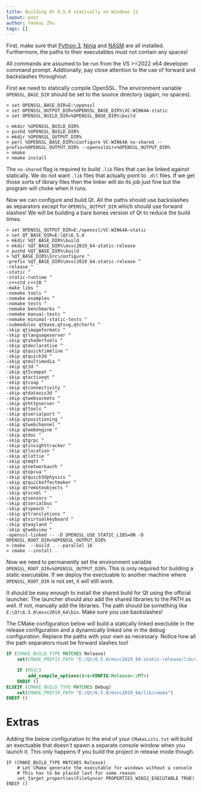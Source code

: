 ```yaml
---
title: Building Qt 6.5.0 statically on Windows 11
layout: post
author: Yankai Zhu
tags: []
---
```


First, make sure that [Python 3](https://www.python.org/downloads/), [Ninja](https://ninja-build.org/) and [NASM](https://nasm.us/) are all installed. Furthermore, the paths to their executables must not contain any spaces!

All commands are assumed to be run from the VS >=2022 x64 developer command prompt. Addtionally, pay close attention to the use of forward and backslashes throughout.

First we need to statically compile OpenSSL. The environment variable `OPENSSL_BASE_DIR` should be set to the source directory (again, no spaces).

```
> set OPENSSL_BASE_DIR=E:\openssl
> set OPENSSL_OUTPUT_DIR=%OPENSSL_BASE_DIR%\VC-WIN64A-static
> set OPENSSL_BUILD_DIR=%OPENSSL_BASE_DIR%\build

> mkdir %OPENSSL_BUILD_DIR%
> pushd %OPENSSL_BUILD_DIR%
> mkdir %OPENSSL_OUTPUT_DIR%
> perl %OPENSSL_BASE_DIR%\Configure VC-WIN64A no-shared --prefix=%OPENSSL_OUTPUT_DIR% --openssldir=%OPENSSL_OUTPUT_DIR%
> nmake
> nmake install
```
The `no-shared` flag is required to build `.lib` files that can be linked against statically. We do not want `.lib` files that actually point to `.dll` files. If we get those sorts of library files then the linker will do its job just fine but the program will choke when it runs.

Now we can configure and build Qt. All the paths should use backslashes as separators except for `OPENSSL_OUTPUT_DIR` which should use forward slashes! We will be building a bare bones version of Qt to reduce the build times.

```
> set OPENSSL_OUTPUT_DIR=E:/openssl/VC-WIN64A-static
> set QT_BASE_DIR=E:\Qt\6.5.0
> mkdir %QT_BASE_DIR%\build
> mkdir %QT_BASE_DIR%\msvc2019_64-static-release
> pushd %QT_BASE_DIR%\build
> %QT_BASE_DIR%\Src\configure ^
-prefix %QT_BASE_DIR%\msvc2019_64-static-release ^
-release ^
-static ^
-static-runtime ^
-c++std c++20 ^
-make libs ^
-nomake tools ^
-nomake examples ^
-nomake tests ^
-nomake benchmarks ^
-nomake manual-tests ^
-nomake minimal-static-tests ^
-submodules qtbase,qtsvg,qtcharts ^
-skip qtimageformats ^
-skip qtlanguageserver ^
-skip qtshadertools ^
-skip qtdeclarative ^
-skip qtquicktimeline ^
-skip qtquick3d ^
-skip qtmultimedia ^
-skip qt3d ^
-skip qt5compat ^
-skip qtactiveqt ^
-skip qtcoap ^
-skip qtconnectivity ^
-skip qtdatavis3d ^
-skip qtwebsockets ^
-skip qthttpserver ^
-skip qttools ^
-skip qtserialport ^
-skip qtpositioning ^
-skip qtwebchannel ^
-skip qtwebengine ^
-skip qtdoc ^
-skip qtgrpc ^
-skip qtinsighttracker ^
-skip qtlocation ^
-skip qtlottie ^
-skip qtmqtt ^
-skip qtnetworkauth ^
-skip qtopcua ^
-skip qtquick3dphysics ^
-skip qtquickeffectmaker ^
-skip qtremoteobjects ^
-skip qtscxml ^
-skip qtsensors ^
-skip qtserialbus ^
-skip qtspeech ^
-skip qttranslations ^
-skip qtvirtualkeyboard ^
-skip qtwayland ^
-skip qtwebview ^
-openssl-linked -- -D OPENSSL_USE_STATIC_LIBS=ON -D OPENSSL_ROOT_DIR=%OPENSSL_OUTPUT_DIR%
> cmake  --build . --parallel 16
> cmake --install .
```

Now we need to permanently set the environment variable `OPENSSL_ROOT_DIR=%OPENSSL_OUTPUT_DIR%`. This is only required for building a static executable. If we deploy the exectuable to another machine where `OPENSSL_ROOT_DIR` is not set, it will still work.

It should be easy enough to install the shared build for Qt using the official launcher. The launcher should also add the shared libraries to the PATH as well. If not, manually add the libraries. The path should be something like `E:\Qt\6.5.0\msvc2019_64\bin`. Make sure you use backslashes!

The CMake configuration below will build a statically linked exectuble in the release configuration and a dynamically linked one in the debug configuration. Replace the paths with your own as necessary. Notice how all the path separators must be forward slashes too!

```cmake
IF (CMAKE_BUILD_TYPE MATCHES Release)
    set(CMAKE_PREFIX_PATH "E:/Qt/6.5.0/msvc2019_64-static-release/lib/cmake")

    IF (MSVC)
        add_compile_options($<$<CONFIG:Release>:/MT>)
    ENDIF ()
ELSEIF (CMAKE_BUILD_TYPE MATCHES Debug)
    set(CMAKE_PREFIX_PATH "E:/Qt/6.5.0/msvc2019_64/lib/cmake")
ENDIF ()
```

# Extras

Adding the below configuration to the end of your `CMakeLists.txt` will build an exectuable that doesn't spawn a separate console window when you launch it. This only happens if you build the project in release mode though. 

```
IF (CMAKE_BUILD_TYPE MATCHES Release)
    # Let CMake generate the executable for windows without a console
    # This has to be placed last for some reason
    set_target_properties(FileSyncer PROPERTIES WIN32_EXECUTABLE TRUE)
ENDIF ()
```